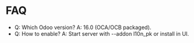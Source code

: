 # FAQ

- Q: Which Odoo version? A: 16.0 (OCA/OCB packaged).
- Q: How to enable? A: Start server with --addon l10n_pk or install in UI.
